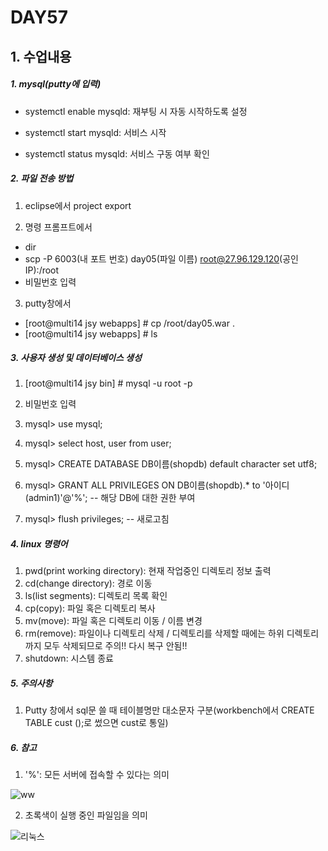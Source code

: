 # DAY57

## 1. 수업내용

##### 1. mysql(putty에 입력)

* systemctl enable mysqld: 재부팅 시 자동 시작하도록 설정

* systemctl start mysqld: 서비스 시작

* systemctl status mysqld: 서비스 구동 여부 확인

##### 2. 파일 전송 방법
1. eclipse에서 project export

2. 명령 프롬프트에서 
* dir
* scp -P 6003(내 포트 번호) day05(파일 이름) root@27.96.129.120(공인 IP):/root
* 비밀번호 입력

3. putty창에서  
* [root@multi14 jsy webapps] # cp /root/day05.war .
* [root@multi14 jsy webapps] # ls

##### 3. 사용자 생성 및 데이터베이스 생성
1. [root@multi14 jsy bin] # mysql -u root -p

2. 비밀번호 입력

3. mysql> use mysql;

4. mysql> select host, user from user;

5. mysql> CREATE DATABASE DB이름(shopdb) default character set utf8;

6. mysql> GRANT ALL PRIVILEGES ON DB이름(shopdb).* to '아이디(admin1)'@'%';  -- 해당 DB에 대한 권한 부여

7. mysql> flush privileges;  -- 새로고침

##### 4. linux 명령어
1. pwd(print working directory): 현재 작업중인 디렉토리 정보 출력
2. cd(change directory): 경로 이동
3. ls(list segments): 디렉토리 목록 확인
4. cp(copy): 파일 혹은 디렉토리 복사
5. mv(move): 파일 혹은 디렉토리 이동 / 이름 변경
6. rm(remove): 파일이나 디렉토리 삭제 / 디렉토리를 삭제할 때에는 하위 디렉토리까지 모두 삭제되므로 주의!! 다시 복구 안됨!!
7. shutdown: 시스템 종료

##### 5. 주의사항
 1. Putty 창에서 sql문 쓸 때 테이블명만 대소문자 구분(workbench에서 CREATE TABLE cust ();로 썼으면 cust로 통일)

##### 6. 참고
1. '%': 모든 서버에 접속할 수 있다는 의미

![ww](https://user-images.githubusercontent.com/103159709/176360543-4a63529a-4963-463e-8a05-0f3f3308ce5c.png)


2. 초록색이 실행 중인 파일임을 의미

![리눅스](https://user-images.githubusercontent.com/103159709/176360986-5bb97439-e0bc-49d2-8792-019db8e9a2b4.png)
